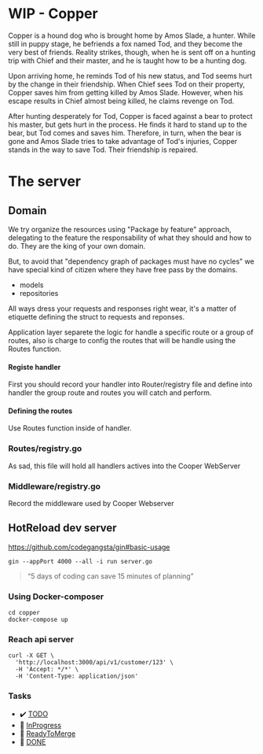 # WIP - Copper

Copper is a hound dog who is brought home by Amos Slade, a hunter. While still in puppy stage, he befriends a fox named Tod, and they become the very best of friends. Reality strikes, though, when he is sent off on a hunting trip with Chief and their master, and he is taught how to be a hunting dog.

Upon arriving home, he reminds Tod of his new status, and Tod seems hurt by the change in their friendship. When Chief sees Tod on their property, Copper saves him from getting killed by Amos Slade. However, when his escape results in Chief almost being killed, he claims revenge on Tod.

After hunting desperately for Tod, Copper is faced against a bear to protect his master, but gets hurt in the process. He finds it hard to stand up to the bear, but Tod comes and saves him. Therefore, in turn, when the bear is gone and Amos Slade tries to take advantage of Tod's injuries, Copper stands in the way to save Tod. Their friendship is repaired.

# The server


## Domain

We try organize the resources using "Package by feature" approach, delegating to the feature the responsability of what they should and how to do. They are the king of your own domain.

But, to avoid that "dependency graph of packages must have no cycles" we have special kind of citizen where they have free pass by the domains.

- models
- repositories

All ways dress your requests and responses right wear, it's a matter of etiquette defining the struct to requests and reponses.

Application layer separete the logic for handle a specific route or a group of routes, also is charge to config the routes that will be handle using the Routes function.

#### Registe handler

First you should record your handler into Router/registry file and define into handler the group route and routes you will catch and perform.

#### Defining the routes

Use Routes function inside of handler.

### Routes/registry.go

As sad, this file will hold all handlers actives into the Cooper WebServer

### Middleware/registry.go

Record the middleware used by Cooper Webserver


## HotReload dev server

https://github.com/codegangsta/gin#basic-usage

```
gin --appPort 4000 --all -i run server.go
```

> “5 days of coding can save 15 minutes of planning”


### Using Docker-composer

```
cd copper
docker-compose up
```

### Reach api server

```
curl -X GET \
  'http://localhost:3000/api/v1/customer/123' \
  -H 'Accept: */*' \
  -H 'Content-Type: application/json'
```

### Tasks

- ✔️  [TODO](https://github.com/stvkoch/copper/issues?q=is%3Aissue+is%3Aopen+label%3ATODO)
- 🚧 [InProgress](https://github.com/stvkoch/copper/issues?q=is%3Aissue+is%3Aopen+label%3AInProgress)
- 🚩 [ReadyToMerge](https://github.com/stvkoch/copper/issues?q=is%3Aissue+is%3Aopen+label%3AReadyToMerge)
- 🥂 [DONE](https://github.com/stvkoch/copper/issues?q=is%3Aissue+is%3Aopen+label%3ADONE)
